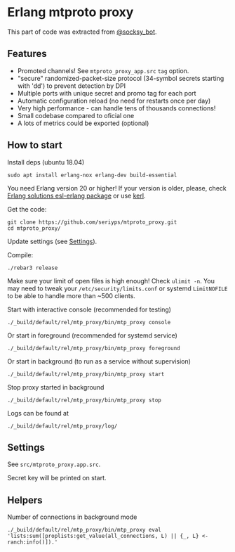 Erlang mtproto proxy
====================

This part of code was extracted from [@socksy_bot](https://t.me/socksy_bot).

Features
--------

* Promoted channels! See `mtproto_proxy_app.src` `tag` option.
* "secure" randomized-packet-size protocol (34-symbol secrets starting with 'dd')
  to prevent detection by DPI
* Multiple ports with unique secret and promo tag for each port
* Automatic configuration reload (no need for restarts once per day)
* Very high performance - can handle tens of thousands connections!
* Small codebase compared to oficial one
* A lots of metrics could be exported (optional)

How to start
------------

Install deps (ubuntu 18.04)

```
sudo apt install erlang-nox erlang-dev build-essential
```

You need Erlang version 20 or higher! If your version is older, please, check
[Erlang solutions esl-erlang package](https://www.erlang-solutions.com/resources/download.html)
or use [kerl](https://github.com/kerl/kerl).

Get the code:

```
git clone https://github.com/seriyps/mtproto_proxy.git
cd mtproto_proxy/
```

Update settings (see [Settings](#settings)).

Compile:

```
./rebar3 release
```

Make sure your limit of open files is high enough! Check `ulimit -n`.
You may need to tweak your `/etc/security/limits.conf` or systemd `LimitNOFILE`
to be able to handle more than ~500 clients.

Start with interactive console (recommended for testing)

```
./_build/default/rel/mtp_proxy/bin/mtp_proxy console
```

Or start in foreground (recommended for systemd service)

```
./_build/default/rel/mtp_proxy/bin/mtp_proxy foreground
```

Or start in background (to run as a service without supervision)

```
./_build/default/rel/mtp_proxy/bin/mtp_proxy start
```

Stop proxy started in background

```
./_build/default/rel/mtp_proxy/bin/mtp_proxy stop
```

Logs can be found at

```
./_build/default/rel/mtp_proxy/log/
```

Settings
--------

See `src/mtproto_proxy.app.src`.

Secret key will be printed on start.


Helpers
-------

Number of connections in background mode

```
./_build/default/rel/mtp_proxy/bin/mtp_proxy eval 'lists:sum([proplists:get_value(all_connections, L) || {_, L} <- ranch:info()]).'
```
